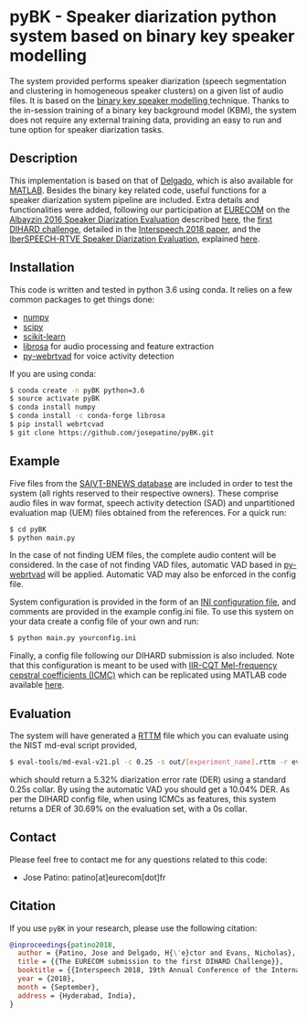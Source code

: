 # pyBK - Speaker diarization python system based on binary key speaker modelling

The system provided performs speaker diarization (speech segmentation and clustering in homogeneous speaker clusters) on a given list of audio files. It is based on the [binary key speaker modelling ](https://www.isca-speech.org/archive/archive_papers/interspeech_2010/i10_2118.pdf) technique. Thanks to the in-session training of a binary key background model (KBM), the system does not require any external training data, providing an easy to run and tune option for speaker diarization tasks. 

## Description

This implementation is based on that of [Delgado](https://ieeexplore.ieee.org/document/7268861), which is also available for [MATLAB](https://github.com/h-delgado/binary-key-diarizer). Besides the binary key related code, useful functions for a speaker diarization system pipeline are included. Extra details and functionalities were added, following our participation at [EURECOM](http://audio.eurecom.fr/) on the [Albayzin 2016 Speaker Diarization Evaluation](https://iberspeech2016.inesc-id.pt/index.php/albayzin-evaluation/) described [here](https://pdfs.semanticscholar.org/05eb/6b90ceac6ad5a6de3b54885c6b12e9c9c689.pdf), the [first DIHARD challenge](https://coml.lscp.ens.fr/dihard/2018/index.html), detailed in the [Interspeech 2018 paper](https://www.isca-speech.org/archive/Interspeech_2018/pdfs/2172.pdf), and the [IberSPEECH-RTVE Speaker Diarization Evaluation](http://iberspeech2018.talp.cat/index.php/speaker-diarization-challenge/), explained [here](https://www.isca-speech.org/archive/IberSPEECH_2018/pdfs/IberS18_AE-5_Patino.pdf).

## Installation
This code is written and tested in python 3.6 using conda. It relies on a few common packages to get things done:
* [numpy](https://www.numpy.org/)
* [scipy](https://www.scipy.org/)
* [scikit-learn](https://scikit-learn.org/)
* [librosa](https://librosa.github.io/) for audio processing and feature extraction
* [py-webrtvad](https://github.com/wiseman/py-webrtcvad) for voice activity detection

If you are using conda:
```bash
$ conda create -n pyBK python=3.6
$ source activate pyBK
$ conda install numpy
$ conda install -c conda-forge librosa
$ pip install webrtcvad
$ git clone https://github.com/josepatino/pyBK.git
```

## Example

Five files from the [SAIVT-BNEWS database](https://research.qut.edu.au/saivt/databases/saivt-bnews/) are included in order to test the system (all rights reserved to their respective owners).  These comprise audio files in wav format, speech activity detection (SAD) and unpartitioned evaluation map (UEM) files obtained from the references. For a quick run:
```bash
$ cd pyBK
$ python main.py
```

In the case of not finding UEM files, the complete audio content will be considered.
In the case of not finding VAD files, automatic VAD based in [py-webrtvad](https://github.com/wiseman/py-webrtcvad) will be applied. Automatic VAD may also be enforced in the config file. 

System configuration is provided in the form of an [INI configuration file](https://docs.python.org/3/library/configparser.html), and comments are provided in the example config.ini file. To use this system on your data create a config file of your own and run:
```bash
$ python main.py yourconfig.ini
```

Finally, a config file following our DIHARD submission is also included. Note that this configuration is meant to be used with [IIR-CQT Mel-frequency cepstral coefficients (ICMC)](https://ieeexplore.ieee.org/document/7846262) which can be replicated using MATLAB code available [here](http://audio.eurecom.fr/content/software). 


## Evaluation
The system will have generated a [RTTM](https://github.com/nryant/dscore#rttm) file which you can evaluate using the NIST md-eval script provided,
```bash
$ eval-tools/md-eval-v21.pl -c 0.25 -s out/[experiment_name].rttm -r eval-tools/reference.rttm
```
which should return a 5.32% diarization error rate (DER) using a standard 0.25s collar. By using the automatic VAD you should get a 10.04% DER. As per the DIHARD config file, when using ICMCs as features, this system returns a DER of 30.69% on the evaluation set, with a 0s collar.

## Contact

Please feel free to contact me for any questions related to this code:
- Jose Patino:       patino[at]eurecom[dot]fr

## Citation

If you use `pyBK` in your research, please use the following citation:

```bibtex
@inproceedings{patino2018,
  author = {Patino, Jose and Delgado, H{\'e}ctor and Evans, Nicholas},
  title = {{The EURECOM submission to the first DIHARD Challenge}},
  booktitle = {{Interspeech 2018, 19th Annual Conference of the International Speech Communication Association}},
  year = {2018},
  month = {September},
  address = {Hyderabad, India},
}
```
